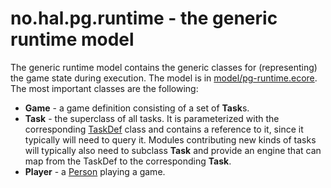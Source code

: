 # no.hal.pg.runtime - the generic runtime model

The generic runtime model contains the generic classes for (representing) the game state during execution. The model is in [model/pg-runtime.ecore](model/pg-runtime.ecore). The most important classes are the following:

* <a name="Game">**Game**</a> - a game definition consisting of a set of **Task**s.
* <a name="Task">**Task**</a> - the superclass of all tasks. It is parameterized with the corresponding [TaskDef](../no.hal.pg.model/#TaskDef) class and contains a reference to it, since it typically will need to query it. Modules contributing new kinds of tasks will typically also need to subclass **Task** and provide an engine that can map from the TaskDef to the corresponding **Task**.
* <a name="Player">**Player**</a> - a [Person](../no.hal.pg.model/#Person) playing a game.
